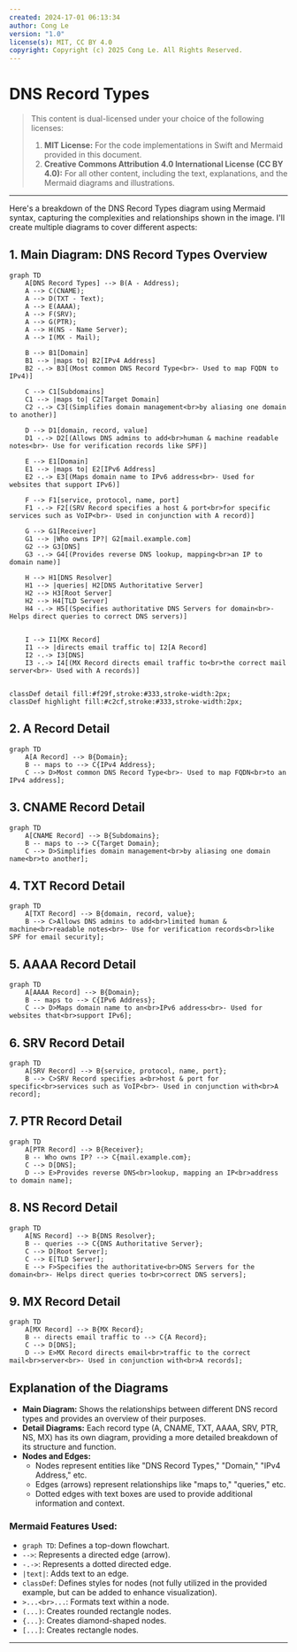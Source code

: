 ```yaml
---
created: 2024-17-01 06:13:34
author: Cong Le
version: "1.0"
license(s): MIT, CC BY 4.0
copyright: Copyright (c) 2025 Cong Le. All Rights Reserved.
---
```



# DNS Record Types
> This content is dual-licensed under your choice of the following licenses:
> 1.  **MIT License:** For the code implementations in Swift and Mermaid provided in this document.
> 2.  **Creative Commons Attribution 4.0 International License (CC BY 4.0):** For all other content, including the text, explanations, and the Mermaid diagrams and illustrations.

---

 Here's a breakdown of the DNS Record Types diagram using Mermaid syntax, capturing the complexities and relationships shown in the image. I'll create multiple diagrams to cover different aspects:

## 1. Main Diagram: DNS Record Types Overview

```mermaid
graph TD
    A[DNS Record Types] --> B(A - Address);
    A --> C(CNAME);
    A --> D(TXT - Text);
    A --> E(AAAA);
    A --> F(SRV);
    A --> G(PTR);
    A --> H(NS - Name Server);
    A --> I(MX - Mail);

    B --> B1[Domain]
    B1 --> |maps to| B2[IPv4 Address]
    B2 -.-> B3[(Most common DNS Record Type<br>- Used to map FQDN to IPv4)]

    C --> C1[Subdomains]
    C1 --> |maps to| C2[Target Domain]
    C2 -.-> C3[(Simplifies domain management<br>by aliasing one domain to another)]

    D --> D1[domain, record, value]
    D1 -.-> D2[(Allows DNS admins to add<br>human & machine readable notes<br>- Use for verification records like SPF)]

    E --> E1[Domain]
    E1 --> |maps to| E2[IPv6 Address]
    E2 -.-> E3[(Maps domain name to IPv6 address<br>- Used for websites that support IPv6)]

    F --> F1[service, protocol, name, port]
    F1 -.-> F2[(SRV Record specifies a host & port<br>for specific services such as VoIP<br>- Used in conjunction with A record)]
    
    G --> G1[Receiver]
    G1 --> |Who owns IP?| G2[mail.example.com]
    G2 --> G3[DNS]
    G3 -.-> G4[(Provides reverse DNS lookup, mapping<br>an IP to domain name)]

    H --> H1[DNS Resolver]
    H1 --> |queries| H2[DNS Authoritative Server]
    H2 --> H3[Root Server]
    H2 --> H4[TLD Server]
    H4 -.-> H5[(Specifies authoritative DNS Servers for domain<br>- Helps direct queries to correct DNS servers)]
    

    I --> I1[MX Record]
    I1 --> |directs email traffic to| I2[A Record]
    I2 -.-> I3[DNS]
    I3 -.-> I4[(MX Record directs email traffic to<br>the correct mail server<br>- Used with A records)]

    
classDef detail fill:#f29f,stroke:#333,stroke-width:2px;
classDef highlight fill:#c2cf,stroke:#333,stroke-width:2px;

```

## 2. A Record Detail

```mermaid
graph TD
    A[A Record] --> B{Domain};
    B -- maps to --> C{IPv4 Address};
    C --> D>Most common DNS Record Type<br>- Used to map FQDN<br>to an IPv4 address];
```

## 3. CNAME Record Detail

```mermaid
graph TD
    A[CNAME Record] --> B{Subdomains};
    B -- maps to --> C{Target Domain};
    C --> D>Simplifies domain management<br>by aliasing one domain name<br>to another];
```

## 4. TXT Record Detail

```mermaid
graph TD
    A[TXT Record] --> B{domain, record, value};
    B --> C>Allows DNS admins to add<br>limited human & machine<br>readable notes<br>- Use for verification records<br>like SPF for email security];
```

## 5. AAAA Record Detail

```mermaid
graph TD
    A[AAAA Record] --> B{Domain};
    B -- maps to --> C{IPv6 Address};
    C --> D>Maps domain name to an<br>IPv6 address<br>- Used for websites that<br>support IPv6];
```

## 6. SRV Record Detail

```mermaid
graph TD
    A[SRV Record] --> B{service, protocol, name, port};
    B --> C>SRV Record specifies a<br>host & port for specific<br>services such as VoIP<br>- Used in conjunction with<br>A record];
```

## 7. PTR Record Detail

```mermaid
graph TD
    A[PTR Record] --> B{Receiver};
    B -- Who owns IP? --> C{mail.example.com};
    C --> D[DNS];
    D --> E>Provides reverse DNS<br>lookup, mapping an IP<br>address to domain name];
```

## 8. NS Record Detail

```mermaid
graph TD
    A[NS Record] --> B{DNS Resolver};
    B -- queries --> C{DNS Authoritative Server};
    C --> D[Root Server];
    C --> E[TLD Server];
    E --> F>Specifies the authoritative<br>DNS Servers for the domain<br>- Helps direct queries to<br>correct DNS servers];
```

## 9. MX Record Detail

```mermaid
graph TD
    A[MX Record] --> B{MX Record};
    B -- directs email traffic to --> C{A Record};
    C --> D[DNS];
    D --> E>MX Record directs email<br>traffic to the correct mail<br>server<br>- Used in conjunction with<br>A records];
```

## Explanation of the Diagrams

*   **Main Diagram:** Shows the relationships between different DNS record types and provides an overview of their purposes.
*   **Detail Diagrams:** Each record type (A, CNAME, TXT, AAAA, SRV, PTR, NS, MX) has its own diagram, providing a more detailed breakdown of its structure and function.
*   **Nodes and Edges:**
    *   Nodes represent entities like "DNS Record Types," "Domain," "IPv4 Address," etc.
    *   Edges (arrows) represent relationships like "maps to," "queries," etc.
    *   Dotted edges with text boxes are used to provide additional information and context.

### Mermaid Features Used:

*   `graph TD`: Defines a top-down flowchart.
*   `-->`: Represents a directed edge (arrow).
*   `-.->`: Represents a dotted directed edge.
*   `|text|`: Adds text to an edge.
*   `classDef`: Defines styles for nodes (not fully utilized in the provided example, but can be added to enhance visualization).
*   `>...<br>...`: Formats text within a node.
*   `(...)`: Creates rounded rectangle nodes.
*   `{...}`: Creates diamond-shaped nodes.
*   `[...]`: Creates rectangle nodes.


---
